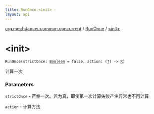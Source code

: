 ```yaml
---
title: RunOnce.<init> - 
layout: api
---
```


<div class='api-docs-breadcrumbs'><a href="../index.html">org.mechdancer.common.concurrent</a> / <a href="index.html">RunOnce</a> / <a href="./-init-.html">&lt;init&gt;</a></div>

# &lt;init&gt;

<div class="signature"><code><span class="identifier">RunOnce</span><span class="symbol">(</span><span class="parameterName" id="org.mechdancer.common.concurrent.RunOnce$<init>(kotlin.Boolean, kotlin.Function1((org.mechdancer.common.concurrent.RunOnce.T, org.mechdancer.common.concurrent.RunOnce.R)))/strictOnce">strictOnce</span><span class="symbol">:</span>&nbsp;<a href="https://kotlinlang.org/api/latest/jvm/stdlib/kotlin/-boolean/index.html"><span class="identifier">Boolean</span></a>&nbsp;<span class="symbol">=</span>&nbsp;false<span class="symbol">, </span><span class="parameterName" id="org.mechdancer.common.concurrent.RunOnce$<init>(kotlin.Boolean, kotlin.Function1((org.mechdancer.common.concurrent.RunOnce.T, org.mechdancer.common.concurrent.RunOnce.R)))/action">action</span><span class="symbol">:</span>&nbsp;<span class="symbol">(</span><a href="index.html#T"><span class="identifier">T</span></a><span class="symbol">)</span>&nbsp;<span class="symbol">-&gt;</span>&nbsp;<a href="index.html#R"><span class="identifier">R</span></a><span class="symbol">)</span></code></div>

计算一次

### Parameters

<code>strictOnce</code> - 严格一次。若为真，即使第一次计算失败产生异常也不再计算

<code>action</code> - 计算方法
